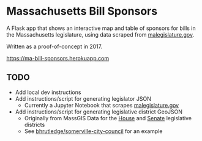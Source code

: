 # Massachusetts Bill Sponsors

A Flask app that shows an interactive map and table of sponsors for bills in the Massachusetts legislature, using data scraped from [malegislature.gov](https://malegislature.gov/Bills/).

Written as a proof-of-concept in 2017.

<https://ma-bill-sponsors.herokuapp.com>

## TODO

- Add local dev instructions
- Add instructions/script for generating legislator JSON
    - Currently a Jupyter Notebook that scrapes [malegislature.gov](https://malegislature.gov/Legislators/)
- Add instructions/script for generating legislative district GeoJSON
    - Originally from MassGIS Data for the [House](https://docs.digital.mass.gov/dataset/massgis-data-massachusetts-house-legislative-districts) and [Senate](https://docs.digital.mass.gov/dataset/massgis-data-massachusetts-senate-legislative-districts) legislative districts
    - See [bhrutledge/somerville-city-council](https://github.com/bhrutledge/somerville-city-council) for an example
